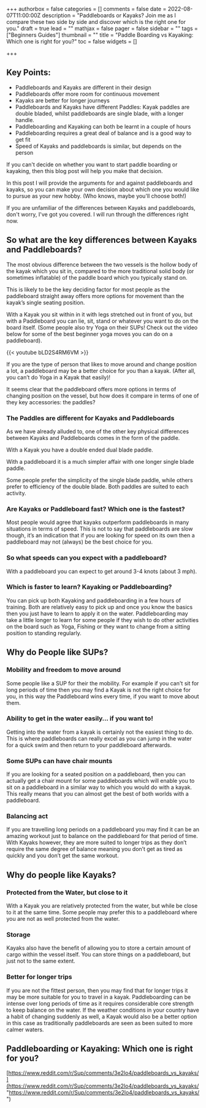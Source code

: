 +++
authorbox = false
categories = []
comments = false
date = 2022-08-07T11:00:00Z
description = "Paddleboards or Kayaks?  Join me as I compare these two side by side and discover which is the right one for you."
draft = true
lead = ""
mathjax = false
pager = false
sidebar = ""
tags = ["Beginners Guides"]
thumbnail = ""
title = "Paddle Boarding vs Kayaking: Which one is right for you?"
toc = false
widgets = []

+++

## Key Points:

* Paddleboards and Kayaks are different in their design
* Paddleboards offer more room for continuous movement
* Kayaks are better for longer journeys
* Paddleboards and Kayaks have different Paddles: Kayak paddles are double bladed, whilst paddleboards are single blade, with a longer handle.
* Paddleboarding and Kayaking can both be learnt in a couple of hours
* Paddleboarding requires a great deal of balance and is a good way to get fit
* Speed of Kayaks and paddleboards is similar, but depends on the person

If you can't decide on whether you want to start paddle boarding or kayaking, then this blog post will help you make that decision.

In this post I will provide the arguments for and against paddleboards and kayaks, so you can make your own decision about which one you would like to pursue as your new hobby. (Who knows, maybe you'll choose both!)

If you are unfamiliar of the differences between Kayaks and paddleboards, don't worry, I've got you covered. I will run through the differences right now.

## So what are the key differences between Kayaks and Paddleboards?

The most obvious difference between the two vessels is the hollow body of the kayak which you sit in, compared to the more traditional solid body (or sometimes inflatable) of the paddle board which you typically stand on.

This is likely to be the key deciding factor for most people as the paddleboard straight away offers more options for movement than the kayak’s single seating position.

With a Kayak you sit within in it with legs stretched out in front of you, but with a Paddleboard you can lie, sit, stand or whatever you want to do on the board itself. (Some people also try Yoga on their SUPs!  Check out the video below for some of the best beginner yoga moves you can do on a paddleboard).

{{< youtube bLD2S4RM6VM >}}

If you are the type of person that likes to move around and change position a lot, a paddleboard may be a better choice for you than a kayak.  (After all, you can’t do Yoga in a Kayak that easily)!

It seems clear that the paddleboard offers more options in terms of changing position on the vessel, but how does it compare in terms of one of they key accessories: the paddles?

### The Paddles are different for Kayaks and Paddleboards

As we have already alluded to, one of the other key physical differences between Kayaks and Paddleboards comes in the form of the paddle.

With a Kayak you have a double ended dual blade paddle.

With a paddleboard it is a much simpler affair with one longer single blade paddle.

Some people prefer the simplicity of the single blade paddle, while others prefer to efficiency of the double blade.  Both paddles are suited to each activity.

### Are Kayaks or Paddleboard fast? Which one is the fastest?

Most people would agree that kayaks outperform paddleboards in many situations in terms of speed.  This is not to say that paddleboards are slow though, it’s an indication that if you are looking for speed on its own then a paddleboard may not (always) be the best choice for you.

### So what speeds can you expect with a paddleboard?

With a paddleboard you can expect to get around 3-4  knots (about 3 mph).

### Which is faster to learn? Kayaking or Paddleboarding?

You can pick up both Kayaking and paddleboarding in a few hours of training.  Both are relatively easy to pick up and once you know the basics then you just have to learn to apply it on the water.  Paddleboarding may take a little longer to learn for some people if they wish to do other activities on the board such as Yoga, Fishing or they want to change from a sitting position to standing regularly.

## Why do People like SUPs?

### Mobility and freedom to move around

Some people like a SUP for their the mobility.  For example if you can't sit for long periods of time then you may find a Kayak is not the right choice for you, in this way the Paddleboard wins every time, if you want to move about them.

### Ability to get in the water easily… if you want to!

Getting into the water from a kayak is certainly not the easiest thing to do.  This is where paddleboards can really excel as you can jump in the water for a quick swim and then return to your paddleboard afterwards.

### Some SUPs can have chair mounts

If you are looking for a seated position on a paddleboard, then you can actually get a chair mount for some paddleboards which will enable you to sit on a paddleboard in a similar way to which you would do with a kayak.  This really means that you can almost get the best of both worlds with a paddleboard.

### Balancing act

If you are travelling long periods on a paddleboard you may find it can be an amazing workout just to balance on the paddleboard for that period of time.  With Kayaks however, they are more suited to longer trips as they don’t require the same degree of balance meaning you don’t get as tired as quickly and you don’t get the same workout.

## Why do people like Kayaks?

### Protected from the Water, but close to it

With a Kayak you are relatively protected from the water, but while be close to it at the same time.  Some people may prefer this to a paddleboard where you are not as well protected from the water.

### Storage

Kayaks also have the benefit of allowing you to store a certain amount of cargo within the vessel itself.  You can store things on a paddleboard, but just not to the same extent.

### Better for longer trips

If you are not the fittest person, then you may find that for longer trips it may be more suitable for you to travel in a kayak.  Paddleboarding can be intense over long periods of time as it requires considerable core strength to keep balance on the water.  If the weather conditions in your country have a habit of changing suddenly as well, a Kayak would also be a better option in this case as traditionally paddleboards are seen as been suited to more calmer waters.

## Paddleboarding or Kayaking: Which one is right for you?

[https://www.reddit.com/r/Sup/comments/3e2lo4/paddleboards_vs_kayaks/](https://www.reddit.com/r/Sup/comments/3e2lo4/paddleboards_vs_kayaks/ "https://www.reddit.com/r/Sup/comments/3e2lo4/paddleboards_vs_kayaks/")